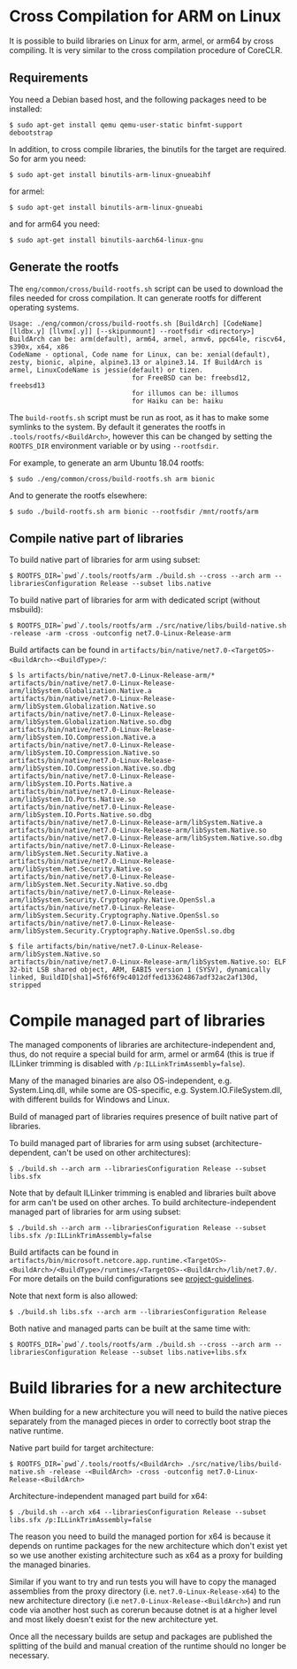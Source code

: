 Cross Compilation for ARM on Linux
==================================

It is possible to build libraries on Linux for arm, armel, or arm64 by cross compiling. It is very similar to the cross compilation procedure of CoreCLR.

Requirements
------------

You need a Debian based host, and the following packages need to be installed:

    $ sudo apt-get install qemu qemu-user-static binfmt-support debootstrap

In addition, to cross compile libraries, the binutils for the target are required. So for arm you need:

    $ sudo apt-get install binutils-arm-linux-gnueabihf

for armel:

    $ sudo apt-get install binutils-arm-linux-gnueabi

and for arm64 you need:

    $ sudo apt-get install binutils-aarch64-linux-gnu


Generate the rootfs
---------------------
The `eng/common/cross/build-rootfs.sh` script can be used to download the files needed for cross compilation. It can generate rootfs for different operating systems.

    Usage: ./eng/common/cross/build-rootfs.sh [BuildArch] [CodeName] [lldbx.y] [llvmx[.y]] [--skipunmount] --rootfsdir <directory>]
    BuildArch can be: arm(default), arm64, armel, armv6, ppc64le, riscv64, s390x, x64, x86
    CodeName - optional, Code name for Linux, can be: xenial(default), zesty, bionic, alpine, alpine3.13 or alpine3.14. If BuildArch is armel, LinuxCodeName is jessie(default) or tizen.
                                   for FreeBSD can be: freebsd12, freebsd13
                                   for illumos can be: illumos
                                   for Haiku can be: haiku

The `build-rootfs.sh` script must be run as root, as it has to make some symlinks to the system. By default it generates the rootfs in `.tools/rootfs/<BuildArch>`, however this can be changed by setting the `ROOTFS_DIR` environment variable or by using `--rootfsdir`.

For example, to generate an arm Ubuntu 18.04 rootfs:

    $ sudo ./eng/common/cross/build-rootfs.sh arm bionic

And to generate the rootfs elsewhere:

    $ sudo ./build-rootfs.sh arm bionic --rootfsdir /mnt/rootfs/arm


Compile native part of libraries
---------------------------------

To build native part of libraries for arm using subset:

    $ ROOTFS_DIR=`pwd`/.tools/rootfs/arm ./build.sh --cross --arch arm --librariesConfiguration Release --subset libs.native

To build native part of libraries for arm with dedicated script (without msbuild):

    $ ROOTFS_DIR=`pwd`/.tools/rootfs/arm ./src/native/libs/build-native.sh -release -arm -cross -outconfig net7.0-Linux-Release-arm

Build artifacts can be found in `artifacts/bin/native/net7.0-<TargetOS>-<BuildArch>-<BuildType>/`:

    $ ls artifacts/bin/native/net7.0-Linux-Release-arm/*
    artifacts/bin/native/net7.0-Linux-Release-arm/libSystem.Globalization.Native.a
    artifacts/bin/native/net7.0-Linux-Release-arm/libSystem.Globalization.Native.so
    artifacts/bin/native/net7.0-Linux-Release-arm/libSystem.Globalization.Native.so.dbg
    artifacts/bin/native/net7.0-Linux-Release-arm/libSystem.IO.Compression.Native.a
    artifacts/bin/native/net7.0-Linux-Release-arm/libSystem.IO.Compression.Native.so
    artifacts/bin/native/net7.0-Linux-Release-arm/libSystem.IO.Compression.Native.so.dbg
    artifacts/bin/native/net7.0-Linux-Release-arm/libSystem.IO.Ports.Native.a
    artifacts/bin/native/net7.0-Linux-Release-arm/libSystem.IO.Ports.Native.so
    artifacts/bin/native/net7.0-Linux-Release-arm/libSystem.IO.Ports.Native.so.dbg
    artifacts/bin/native/net7.0-Linux-Release-arm/libSystem.Native.a
    artifacts/bin/native/net7.0-Linux-Release-arm/libSystem.Native.so
    artifacts/bin/native/net7.0-Linux-Release-arm/libSystem.Native.so.dbg
    artifacts/bin/native/net7.0-Linux-Release-arm/libSystem.Net.Security.Native.a
    artifacts/bin/native/net7.0-Linux-Release-arm/libSystem.Net.Security.Native.so
    artifacts/bin/native/net7.0-Linux-Release-arm/libSystem.Net.Security.Native.so.dbg
    artifacts/bin/native/net7.0-Linux-Release-arm/libSystem.Security.Cryptography.Native.OpenSsl.a
    artifacts/bin/native/net7.0-Linux-Release-arm/libSystem.Security.Cryptography.Native.OpenSsl.so
    artifacts/bin/native/net7.0-Linux-Release-arm/libSystem.Security.Cryptography.Native.OpenSsl.so.dbg

    $ file artifacts/bin/native/net7.0-Linux-Release-arm/libSystem.Native.so
    artifacts/bin/native/net7.0-Linux-Release-arm/libSystem.Native.so: ELF 32-bit LSB shared object, ARM, EABI5 version 1 (SYSV), dynamically linked, BuildID[sha1]=5f6f6f9c4012dffed133624867adf32ac2af130d, stripped


Compile managed part of libraries
============================
The managed components of libraries are architecture-independent and, thus, do not require a special build for arm, armel or arm64 (this is true if ILLinker trimming is disabled with `/p:ILLinkTrimAssembly=false`).

Many of the managed binaries are also OS-independent, e.g. System.Linq.dll, while some are OS-specific, e.g. System.IO.FileSystem.dll, with different builds for Windows and Linux.

Build of managed part of libraries requires presence of built native part of libraries.

To build managed part of libraries for arm using subset (architecture-dependent, can't be used on other architectures):

    $ ./build.sh --arch arm --librariesConfiguration Release --subset libs.sfx

Note that by default ILLinker trimming is enabled and libraries built above for arm can't be used on other arches. To build architecture-independent managed part of libraries for arm using subset:

    $ ./build.sh --arch arm --librariesConfiguration Release --subset libs.sfx /p:ILLinkTrimAssembly=false

Build artifacts can be found in `artifacts/bin/microsoft.netcore.app.runtime.<TargetOS>-<BuildArch>/<BuildType>/runtimes/<TargetOS>-<BuildArch>/lib/net7.0/`. For more details on the build configurations see [project-guidelines](/docs/coding-guidelines/project-guidelines.md).

Note that next form is also allowed:

    $ ./build.sh libs.sfx --arch arm --librariesConfiguration Release

Both native and managed parts can be built at the same time with:

    $ ROOTFS_DIR=`pwd`/.tools/rootfs/arm ./build.sh --cross --arch arm --librariesConfiguration Release --subset libs.native+libs.sfx

Build libraries for a new architecture
===================================

When building for a new architecture you will need to build the native pieces separately from the managed pieces in order to correctly boot strap the native runtime.

Native part build for target architecture:

    $ ROOTFS_DIR=`pwd`/.tools/rootfs/<BuildArch> ./src/native/libs/build-native.sh -release -<BuildArch> -cross -outconfig net7.0-Linux-Release-<BuildArch>

Architecture-independent managed part build for x64:

    $ ./build.sh --arch x64 --librariesConfiguration Release --subset libs.sfx /p:ILLinkTrimAssembly=false

The reason you need to build the managed portion for x64 is because it depends on runtime packages for the new architecture which don't exist yet so we use another existing architecture such as x64 as a proxy for building the managed binaries.

Similar if you want to try and run tests you will have to copy the managed assemblies from the proxy directory (i.e. `net7.0-Linux-Release-x64`) to the new architecture directory (i.e `net7.0-Linux-Release-<BuildArch>`) and run code via another host such as corerun because dotnet is at a higher level and most likely doesn't exist for the new architecture yet.

Once all the necessary builds are setup and packages are published the splitting of the build and manual creation of the runtime should no longer be necessary.
